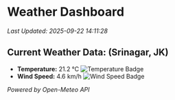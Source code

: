 
# Weather Dashboard

_Last Updated: 2025-09-22 14:11:28_

## Current Weather Data: (Srinagar, JK)
- **Temperature:** 21.2 °C ![Temperature Badge](https://img.shields.io/badge/Temperature-Medium%20Temp-green)
- **Wind Speed:** 4.6 km/h ![Wind Speed Badge](https://img.shields.io/badge/Wind%20Speed-Light%20Wind-blue)

*Powered by Open-Meteo API*
